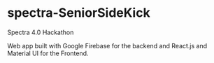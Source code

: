 # spectra-SeniorSideKick
Spectra 4.0 Hackathon 

Web app built with Google Firebase for the backend and React.js and Material UI for the Frontend. 
